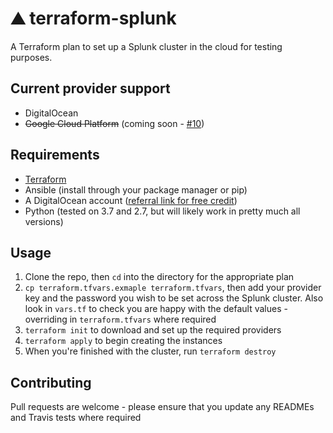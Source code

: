 # ⛰ terraform-splunk

A Terraform plan to set up a Splunk cluster in the cloud for testing purposes.

## Current provider support

- DigitalOcean
- ~~Google Cloud Platform~~ (coming soon - [#10](/../../issues/10))

## Requirements

- [Terraform](https://www.terraform.io/downloads.html)
- Ansible (install through your package manager or pip)
- A DigitalOcean account ([referral link for free credit](https://m.do.co/c/79ec1acd556c))
- Python (tested on 3.7 and 2.7, but will likely work in pretty much all versions)

## Usage

1. Clone the repo, then `cd` into the directory for the appropriate plan
2. `cp terraform.tfvars.exmaple terraform.tfvars`, then add your provider key and the password you wish to be set across the Splunk cluster. Also look in `vars.tf` to check you are happy with the default values - overriding in `terraform.tfvars` where required
3. `terraform init` to download and set up the required providers
4. `terraform apply` to begin creating the instances
5. When you're finished with the cluster, run `terraform destroy`

## Contributing

Pull requests are welcome - please ensure that you update any READMEs and Travis tests where required

